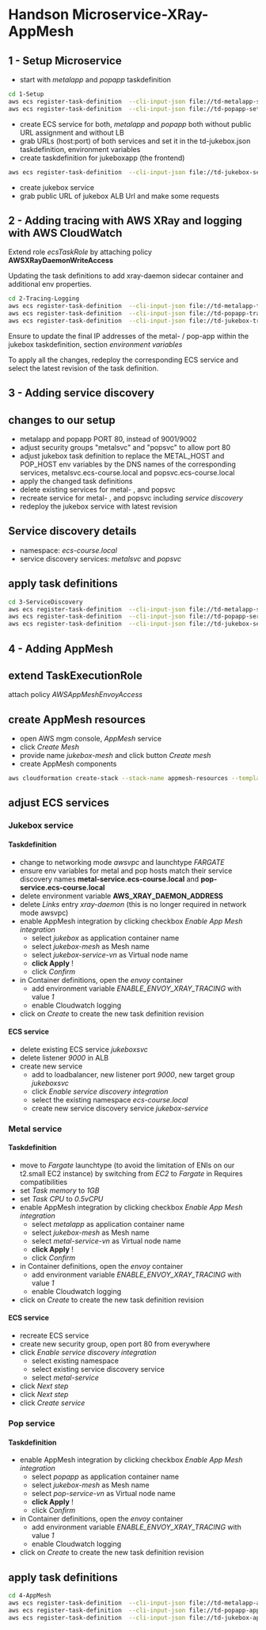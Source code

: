 # Handson Microservice-XRay-AppMesh

## 1 - Setup Microservice

* start with _metalapp_ and _popapp_ taskdefinition

```bash
cd 1-Setup
aws ecs register-task-definition  --cli-input-json file://td-metalapp-setup.json --region ca-central-1 --profile ecs-udemy
aws ecs register-task-definition  --cli-input-json file://td-popapp-setup.json --region ca-central-1 --profile ecs-udemy
```

* create ECS service for both, _metalapp_ and _popapp_ both without public URL assignment and without LB
* grab URLs (host:port) of both services and set it in the td-jukebox.json taskdefinition, environment variables
* create taskdefinition for jukeboxapp (the frontend)

```bash
aws ecs register-task-definition  --cli-input-json file://td-jukebox-setup.json --region ca-central-1 --profile ecs-udemy
```

* create jukebox service
* grab public URL of jukebox ALB Url and make some requests

## 2 - Adding tracing with AWS XRay and logging with AWS CloudWatch

Extend role _ecsTaskRole_ by attaching policy **AWSXRayDaemonWriteAccess**

Updating the task definitions to add xray-daemon sidecar container and additional env properties.  

```bash
cd 2-Tracing-Logging
aws ecs register-task-definition  --cli-input-json file://td-metalapp-tracing.json --region ca-central-1 --profile ecs-udemy
aws ecs register-task-definition  --cli-input-json file://td-popapp-tracing.json --region ca-central-1 --profile ecs-udemy
aws ecs register-task-definition  --cli-input-json file://td-jukebox-tracing.json --region ca-central-1 --profile ecs-udemy
```

Ensure to update the final IP addresses of the metal- / pop-app within the jukebox taskdefinition, section _environment variables_

To apply all the changes, redeploy the corresponding ECS service and select the latest revision of the task definition.

## 3 - Adding service discovery

## changes to our setup

- metalapp and popapp PORT 80, instead of 9001/9002
- adjust security groups "metalsvc" and "popsvc" to allow port 80
- adjust jukebox task definition to replace the METAL_HOST and POP_HOST env variables by the DNS names of the corresponding services, metalsvc.ecs-course.local and popsvc.ecs-course.local
- apply the changed task definitions
- delete existing services for metal- , and popsvc
- recreate service for metal- , and popsvc including _service discovery_
- redeploy the jukebox service with latest revision

##  Service discovery details

- namespace: _ecs-course.local_
- service discovery services: _metalsvc_ and _popsvc_

## apply task definitions

```bash
cd 3-ServiceDiscovery
aws ecs register-task-definition  --cli-input-json file://td-metalapp-servicediscovery.json --region ca-central-1 --profile ecs-udemy
aws ecs register-task-definition  --cli-input-json file://td-popapp-servicediscovery.json --region ca-central-1 --profile ecs-udemy
aws ecs register-task-definition  --cli-input-json file://td-jukebox-servicediscovery.json --region ca-central-1 --profile ecs-udemy
```

## 4 - Adding AppMesh

## extend TaskExecutionRole
attach policy _AWSAppMeshEnvoyAccess_

## create AppMesh resources

* open AWS mgm console, _AppMesh_ service
* click _Create Mesh_
* provide name _jukebox-mesh_ and click button _Create mesh_
* create AppMesh components

```bash
aws cloudformation create-stack --stack-name appmesh-resources --template-body file://./mesh-resources.yaml --profile ecs-udemy
```

## adjust ECS services

### Jukebox service

#### Taskdefinition

* change to networking mode _awsvpc_ and launchtype _FARGATE_
* ensure env variables for metal and pop hosts match their service discovery names **metal-service.ecs-course.local** and **pop-service.ecs-course.local**
* delete environment variable **AWS_XRAY_DAEMON_ADDRESS**
* delete _Links_ entry _xray-daemon_ (this is no longer required in network mode awsvpc)
* enable AppMesh integration by clicking checkbox _Enable App Mesh integration_
  * select _jukebox_ as application container name
  * select _jukebox-mesh_ as Mesh name
  * select _jukebox-service-vn_ as Virtual node name
  * **click Apply** !
  * click _Confirm_
* in Container definitions, open the _envoy_ container
  * add environment  variable _ENABLE_ENVOY_XRAY_TRACING_ with value _1_
  * enable Cloudwatch logging
* click on _Create_ to create the new task definition revision

#### ECS service

* delete existing ECS service _jukeboxsvc_
* delete listener _9000_ in ALB
* create new service
  * add to loadbalancer, new listener port _9000_, new target group _jukeboxsvc_
  * click _Enable service discovery integration_
  * select the existing namespace _ecs-course.local_
  * create new service discovery service _jukebox-service_


### Metal service

#### Taskdefinition

* move to _Fargate_ launchtype (to avoid the limitation of ENIs on our t2.small EC2 instance) by switching from _EC2_ to _Fargate_ in Requires compatibilities
* set _Task memory_ to _1GB_
* set _Task CPU_ to _0.5vCPU_
* enable AppMesh integration by clicking checkbox _Enable App Mesh integration_
  * select _metalapp_ as application container name
  * select _jukebox-mesh_ as Mesh name
  * select _metal-service-vn_ as Virtual node name
  * **click Apply** !
  * click _Confirm_
* in Container definitions, open the _envoy_ container
  * add environment  variable _ENABLE_ENVOY_XRAY_TRACING_ with value _1_
  * enable Cloudwatch logging
* click on _Create_ to create the new task definition revision

#### ECS service
* recreate ECS service
* create new security group, open port 80 from everywhere
* click _Enable service discovery integration_
  * select existing namespace
  * select existing service discovery service
  * select _metal-service_
* click _Next step_
* click _Next step_
* click _Create service_

### Pop service

#### Taskdefinition

* enable AppMesh integration by clicking checkbox _Enable App Mesh integration_
  * select _popapp_ as application container name
  * select _jukebox-mesh_ as Mesh name
  * select _pop-service-vn_ as Virtual node name
  * **click Apply** !
  * click _Confirm_
* in Container definitions, open the _envoy_ container
  * add environment  variable _ENABLE_ENVOY_XRAY_TRACING_ with value _1_
  * enable Cloudwatch logging
* click on _Create_ to create the new task definition revision


## apply task definitions

```bash
cd 4-AppMesh
aws ecs register-task-definition  --cli-input-json file://td-metalapp-appmesh.json --region eu-central-1
aws ecs register-task-definition  --cli-input-json file://td-popapp-appmesh.json --region eu-central-1
aws ecs register-task-definition  --cli-input-json file://td-jukebox-appmesh.json --region eu-central-1
```
